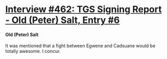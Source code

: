 # [Interview #462: TGS Signing Report - Old (Peter) Salt, Entry #6](https://www.theoryland.com/intvmain.php?i=462#6)

#### Old (Peter) Salt

It was mentioned that a fight between Egwene and Cadsuane would be totally awesome. I concur.

